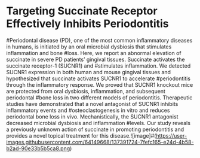 # Targeting Succinate Receptor Effectively Inhibits Periodontitis
#Periodontal disease (PD), one of the most common inflammatory diseases in humans, is initiated by an oral microbial dysbiosis that stimulates inflammation and bone #loss. Here, we report an abnormal elevation of succinate in severe PD patients’ gingival tissues. Succinate activates the succinate receptor-1 (SUCNR1) and #stimulates inflammation. We detected SUCNR1 expression in both human and mouse gingival tissues and hypothesized that succinate activates SUCNR1 to accelerate #periodontitis through the inflammatory response. We proved that SUCNR1 knockout mice are protected from oral dysbiosis, inflammation, and subsequent periodontal #bone loss in two different models of periodontitis. Therapeutic studies have demonstrated that a novel antagonist of SUCNR1 inhibits inflammatory events and #osteoclastogenesis in vitro and reduces periodontal bone loss in vivo. Mechanistically, the SUCNR1 antagonist decreased microbial dysbiosis and inflammation #levels. Our study reveals a previously unknown action of succinate in promoting periodontitis and provides a novel topical treatment for this disease.![image]#(https://user-images.githubusercontent.com/64149668/137391724-7fefc165-e24d-4b58-b2ad-90e33b5b5ca8.png)

